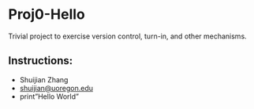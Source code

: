 # Proj0-Hello
Trivial project to exercise version control, turn-in, and other
mechanisms.

## Instructions:

- Shuijian Zhang
- shuijian@uoregon.edu
- print”Hello World”

